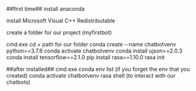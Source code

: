 
##first time##
install anaconda

install Microsoft Visual C++ Redistributable

create a folder for our project (myfirstbot)

cmd.exe
cd + path for our folder
conda create --name chatbotvenv python==3.7.6
conda activate chatbotvenv
conda install ujson==2.0.3
conda install tensorflow==2.1.0
pip install rasa==1.10.0
rasa init

##after installed##
cmd.exe
conda env list (if you forget the env that you created)
conda activate chatbotvenv
rasa shell (to interact with our chatbots)